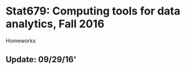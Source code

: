 Stat679: Computing tools for data analytics, Fall 2016
======================================================

Homeworks

Update: 09/29/16'
---